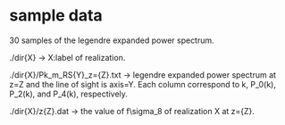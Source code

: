 # sample data

30 samples of the legendre expanded power spectrum.

./dir{X} -> X:label of realization.

./dir{X}/Pk_m_RS{Y}_z={Z}.txt -> legendre expanded power spectrum at z=Z and the line of sight is axis=Y. Each column correspond to k, P_0(k), P_2(k), and P_4(k), respectively.

./dir{X}/z{Z}.dat -> the value of f\sigma_8 of realization X at z={Z}.
